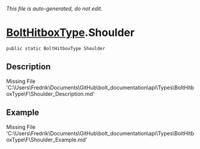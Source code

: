 *This file is auto-generated, do not edit.*

# [BoltHitboxType](Types/BoltHitboxType.md).Shoulder
`public static BoltHitboxType Shoulder`
## Description
Missing File 'C:\Users\Fredrik\Documents\GitHub\bolt_documentation\api\Types\BoltHitboxType\F\Shoulder_Description.md'
## Example
Missing File 'C:\Users\Fredrik\Documents\GitHub\bolt_documentation\api\Types\BoltHitboxType\F\Shoulder_Example.md'

